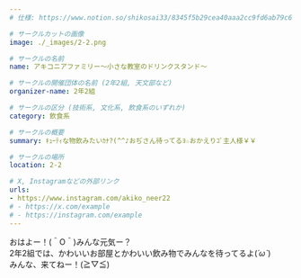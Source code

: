 ```yaml
---
# 仕様: https://www.notion.so/shikosai33/8345f5b29cea40aaa2cc9fd6ab79c6a6?pvs=4#5438a1577b604f39a67658a72f2283b8

# サークルカットの画像
image: ./_images/2-2.png

# サークルの名前
name: アキコニアファミリー～小さな教室のドリンクスタンド～

# サークルの開催団体の名前 (2年2組, 天文部など)
organizer-name: 2年2組

# サークルの区分 (技術系, 文化系, 飲食系のいずれか)
category: 飲食系

# サークルの概要
summary: ｷｭｰﾃｨな物飲みたいｶﾅ?(^^♪おぢさん待ってるﾖ☆おかえりｺﾞ主人様￥￥

# サークルの場所
location: 2-2

# X, Instagramなどの外部リンク
urls:
- https://www.instagram.com/akiko_neer22
# - https://x.com/example
# - https://instagram.com/example
---
```

おはよー！(＾O＾)みんな元気ー？<br>
2年2組では、かわいいお部屋とかわいい飲み物でみんなを待ってるよ(*´ω`*)<br>
みんな、来てねー！(≧▽≦)

